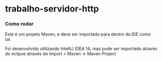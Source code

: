 # trabalho-servidor-http

### Como rodar
Este é um projeto Maven, e deve ser importado para dentro da IDE como tal.

Foi desenvolvido utilizando IntelliJ IDEA 14, mas pode ser importado através do eclipse através de Import > Maven -> Maven Project
